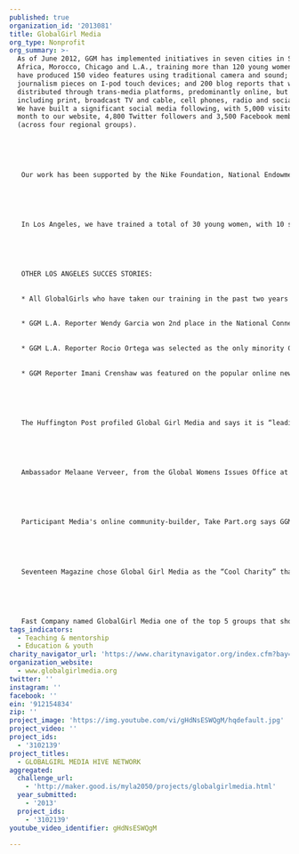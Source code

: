 ```yaml
---
published: true
organization_id: '2013081'
title: GlobalGirl Media
org_type: Nonprofit
org_summary: >-
  As of June 2012, GGM has implemented initiatives in seven cities in South
  Africa, Morocco, Chicago and L.A., training more than 120 young women, who
  have produced 150 video features using traditional camera and sound; 85 mobile
  journalism pieces on I-pod touch devices; and 200 blog reports that were
  distributed through trans-media platforms, predominantly online, but also
  including print, broadcast TV and cable, cell phones, radio and social media.
  We have built a significant social media following, with 5,000 visitors per
  month to our website, 4,800 Twitter followers and 3,500 Facebook members
  (across four regional groups).
   
   
   
   
   
   Our work has been supported by the Nike Foundation, National Endowment for the Arts, Soros Foundation, World Bank, Durfee Foundation, McCormick Foundation, Latino Public Broadcasting, Abigail Disney, Eileen Fisher Foundation, and our work has been featured on PBS, ESPN, ABC, NBC, Wall Street Journal, Huffington Post, GritTV, Democracy NOW, KCET, KCRW, Participant’s Take Part.org, The Standard (South Africa), Hess Press (Morocco), etc.
   
   
   
   
   
   In Los Angeles, we have trained a total of 30 young women, with 10 still actively working as GlobalGirl “citizen journalists.” We just launched our first webisode series, sponsored by Latino Public Broadcasting and the NEA, featured on www.worldchannel.org (PBS global site). Titled COMO AMAR (“How to Love,”)
   
   
   
   
   
   OTHER LOS ANGELES SUCCES STORIES:
   
   
   * All GlobalGirls who have taken our training in the past two years have graduated high school and are attending college, some with full scholarships to: Wellesley, UC San Diego, UC Berkeley, UC Santa Cruz.
   
   
   * GGM L.A. Reporter Wendy Garcia won 2nd place in the National ConnectHer Video Contest at Harvard
   
   
   * GGM L.A. Reporter Rocio Ortega was selected as the only minority Girl Up! National Spokesperson and won a Congressional Merit Award from Congresswoman Grace Napolitano.
   
   
   * GGM Reporter Imani Crenshaw was featured on the popular online news show: MOMS/Maker’s Studio, generating 40,000 hits.
   
   
   
   
   
   The Huffington Post profiled Global Girl Media and says it is “leading the way in empowering and inspiring our next generation of leaders.” 
   
   
   
   
   
   Ambassador Melaane Verveer, from the Global Womens Issues Office at the US State Dept. meets with GGM reporters from LA and South Africa US State Department
   
   
   
   
   
   Participant Media's online community-builder, Take Part.org says GGM "tells stories that empower their communities."
   
   
   
   
   
   Seventeen Magazine chose Global Girl Media as the “Cool Charity” that everyone should be on the lookout for. 
   
   
   
   
   
   Fast Company named GlobalGirl Media one of the top 5 groups that should win Google’s Journalism Prize.
tags_indicators:
  - Teaching & mentorship
  - Education & youth
charity_navigator_url: 'https://www.charitynavigator.org/index.cfm?bay=search.profile&ein=912154834'
organization_website:
  - www.globalgirlmedia.org
twitter: ''
instagram: ''
facebook: ''
ein: '912154834'
zip: ''
project_image: 'https://img.youtube.com/vi/gHdNsESWQgM/hqdefault.jpg'
project_video: ''
project_ids:
  - '3102139'
project_titles:
  - GLOBALGIRL MEDIA HIVE NETWORK
aggregated:
  challenge_url:
    - 'http://maker.good.is/myla2050/projects/globalgirlmedia.html'
  year_submitted:
    - '2013'
  project_ids:
    - '3102139'
youtube_video_identifier: gHdNsESWQgM

---
```


